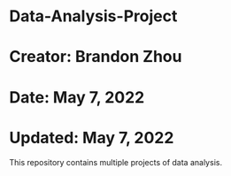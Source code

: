 # Data-Analysis-Project
# Creator: Brandon Zhou
# Date: May 7, 2022
# Updated: May 7, 2022
This repository contains multiple projects of data analysis.

